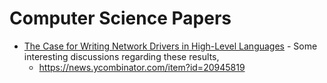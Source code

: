# Computer Science Papers

- [The Case for Writing Network Drivers in High-Level Languages](https://www.net.in.tum.de/fileadmin/bibtex/publications/papers/the-case-for-writing-network-drivers-in-high-level-languages.pdf) -
  Some interesting discussions regarding these results,
  - <https://news.ycombinator.com/item?id=20945819>
